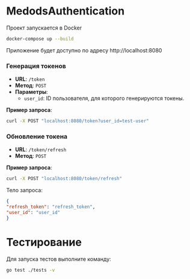 # MedodsAuthentication

Проект запускается в Docker
```bash
docker-compose up --build
```

Приложение будет доступно по адресу http://localhost:8080


### Генерация токенов

- **URL**: `/token`
- **Метод**: `POST`
- **Параметры**:
    - `user_id`: ID пользователя, для которого генерируются токены.

**Пример запроса**:

```bash
curl -X POST "localhost:8080/token?user_id=test-user"
```

### Обновление токена
- **URL**: `/token/refresh`
- **Метод**: `POST`

**Пример запроса**:
```bash
curl -X POST "localhost:8080/token/refresh"
```

Тело запроса:
```json
{
"refresh_token": "refresh_token",
"user_id": "user_id"
}
```



# Тестирование
Для запуска тестов выполните команду:
```bash
go test ./tests -v
```